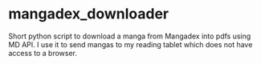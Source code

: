 # mangadex_downloader
Short python script to download a manga from Mangadex into pdfs using MD API.
I use it to send mangas to my reading tablet which does not have access to a browser.
